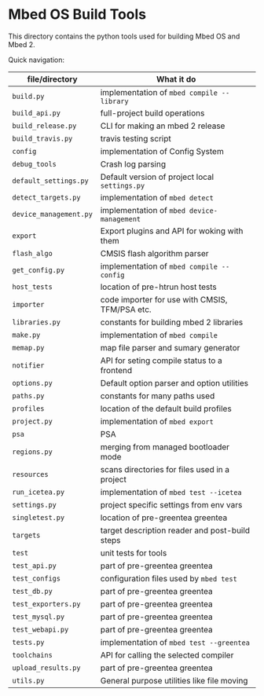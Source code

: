 # Mbed OS Build Tools

This directory contains the python tools used for building Mbed OS and
Mbed 2. 

Quick navigation:

| file/directory        | What it do                                     |
|-----------------------|------------------------------------------------|
| `build.py`            | implementation of `mbed compile --library`     |
| `build_api.py`        | full-project build operations                  |
| `build_release.py`    | CLI for making an mbed 2 release               |
| `build_travis.py`     | travis testing script                          |
| `config`              | implementation of Config System                |
| `debug_tools`         | Crash log parsing                              |
| `default_settings.py` | Default version of project local `settings.py` |
| `detect_targets.py`   | implementation of `mbed detect`                |
| `device_management.py`| implementation of `mbed device-management`     |
| `export`              | Export plugins and API for woking with them    | 
| `flash_algo`          | CMSIS flash algorithm parser                   |
| `get_config.py`       | implementation of `mbed compile --config`      |
| `host_tests`          | location of pre-htrun host tests               |
| `importer`            | code importer for use with CMSIS, TFM/PSA etc. |
| `libraries.py`        | constants for building mbed 2 libraries        |
| `make.py`             | implementation of `mbed compile`               |
| `memap.py`            | map file parser and sumary generator           |
| `notifier`            | API for seting compile status to a frontend    |
| `options.py`          | Default option parser and option utilities     |
| `paths.py`            | constants for many paths used                  |
| `profiles`            | location of the default build profiles         |
| `project.py`          | implementation of `mbed export`                |
| `psa`                 | PSA                                            |
| `regions.py`          | merging from managed bootloader mode           |
| `resources`           | scans directories for files used in a project  |
| `run_icetea.py`       | implementation of `mbed test --icetea`         |
| `settings.py`         | project specific settings from env vars        |
| `singletest.py`       | location of pre-greentea greentea              |
| `targets`             | target description reader and post-build steps |
| `test`                | unit tests for tools                           |
| `test_api.py`         | part of pre-greentea greentea                  |
| `test_configs`        | configuration files used by `mbed test`        |
| `test_db.py`          | part of pre-greentea greentea                  |
| `test_exporters.py`   | part of pre-greentea greentea                  |
| `test_mysql.py`       | part of pre-greentea greentea                  |
| `test_webapi.py`      | part of pre-greentea greentea                  |
| `tests.py`            | implementation of `mbed test --greentea`       |
| `toolchains`          | API for calling the selected compiler          |
| `upload_results.py`   | part of pre-greentea greentea                  |
| `utils.py`            | General purpose utilities like file moving     |

